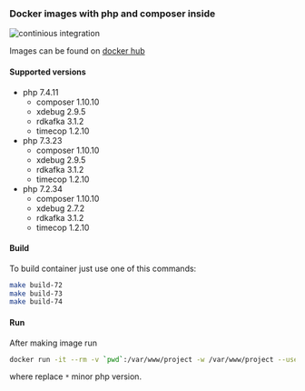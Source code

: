 ### Docker images with php and composer inside

![continious integration](https://github.com/Dannecron/php-docker/workflows/continious%20integration/badge.svg?branch=master&event=push)

Images can be found on [docker hub](https://hub.docker.com/repository/docker/dannecron/php-for-dev)

#### Supported versions

* php 7.4.11
    * composer 1.10.10
    * xdebug 2.9.5
    * rdkafka 3.1.2
    * timecop 1.2.10
* php 7.3.23
    * composer 1.10.10
    * xdebug 2.9.5
    * rdkafka 3.1.2
    * timecop 1.2.10
* php 7.2.34
    * composer 1.10.10
    * xdebug 2.7.2
    * rdkafka 3.1.2
    * timecop 1.2.10

#### Build

To build container just use one of this commands:
```bash
make build-72
make build-73
make build-74
```

#### Run

After making image run

```bash
docker run -it --rm -v `pwd`:/var/www/project -w /var/www/project --user=1000 local-composer:7.* sh
```

where replace `*` minor php version.
